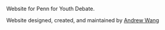 Website for Penn for Youth Debate.

Website designed, created, and maintained by [Andrew Wang](https://www.linkedin.com/in/waandrew)
